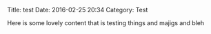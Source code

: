 Title: test
Date: 2016-02-25 20:34
Category: Test

Here is some lovely content that is testing things and majigs and bleh

